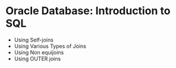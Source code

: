 # Oracle Database: Introduction to SQL

* Using Self-joins
* Using Various Types of Joins
* Using Non equijoins
* Using OUTER joins